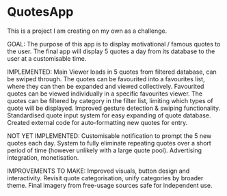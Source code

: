 # QuotesApp
This is a project I am creating on my own as a challenge.

GOAL: The purpose of this app is to display motivational / famous quotes to the user.   The final app will display 5 quotes a day from its database to the user at a customisable time.

IMPLEMENTED:
Main Viewer loads in 5 quotes from filtered database, can be swiped through.
The quotes can be favourited into a favourites list, where they can then be expanded and viewed collectively.
Favourited quotes can be viewed individually in a specific favourites viewer.
The quotes can be filtered by category in the filter list, limiting which types of quote will be displayed.
Improved gesture detection & swiping functionality.
Standardised quote input system for easy expanding of quote database.
Created external code for auto-formatting new quotes for entry.

NOT YET IMPLEMENTED:
Customisable notification to prompt the 5 new quotes each day.
System to fully eliminate repeating quotes over a short period of time (however unlikely with a large quote pool).
Advertising integration, monetisation.

IMPROVEMENTS TO MAKE:
Improved visuals, button design and interactivity.
Revisit quote categorisation, unify categories by broader theme.
Final imagery from free-usage sources safe for independent use.
